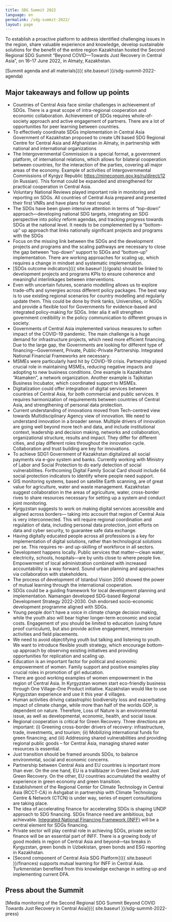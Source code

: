 ```yaml
---
title: SDG Summit 2022
language: en
permalink: /sdg-summit-2022/
layout: page
---
```


To establish a proactive platform to address identified challenging issues in the region, share valuable experience and knowledge, develop sustainable solutions for the benefit of the entire region Kazakhstan hosted the Second Regional SDG Summit “Beyond COVID—Towards Just Recovery in Central Asia”, on 16–17 June 2022, in Almaty, Kazakhstan.

[Summit agenda and all materials]({{ site.baseurl }}/sdg-summit-2022-agenda)


## Major takeaways and follow up points
- Countries of Central Asia face similar challenges in achievement of SDGs. There is a great scope of intra-regional cooperation and economic collaboration. Achievement of SDGs requires whole-of-society approach and active engagement of partners. There are a lot of opportunities for peer learning between countries. 
- To effectively coordinate SDGs implementation in Central Asia Government of Kazakhstan proposed to create UN based SDG Regional Centre for Central Asia and Afghanistan in Almaty, in partnership with national and international organizations
- The Intergovernmental Commission is a special format, a government platform, of international relations, which allows for bilateral cooperation between countries, for the interaction of the parties, covering all major areas of the economy. Example of activities of Intergovernmental Commissions of Kyrgyz Republic https://mineconom.gov.kg/ru/direct/12 (in Russian). This format could be expanded and strengthened for practical cooperation in Central Asia.
- Voluntary National Reviews played important role in monitoring and reporting on SDGs. All countries of Central Asia prepared and presented their first VNRs and have plans for next round.
- The SDGs have been given intensive attention in terms of “top-down” approach—developing national SDG targets, integrating an SDG perspective into policy reform agendas, and tracking progress towards SDGs at the national level. It needs to be complemented by a “bottom-up” up approach that links nationally significant projects and programs with the SDGs
- Focus on the missing link between the SDGs and the development projects and programs and the scaling pathways are necessary to close the gap between “top-down” support to SDGs and “bottom-up” implementation. There are working approaches for scaling up, which requires a change in mindset and systematic implementation.
- [SDGs outcome indicators]({{ site.baseurl }}/goals) should be linked to development projects and programs KPIs to ensure coherence and meaningful interlinkages between interventions.
- Even with uncertain futures, scenario modelling allows us to explore trade-offs and synergies across different policy packages. The best way is to use existing regional scenarios for country modelling and regularly update them. This could be done by think tanks, Universities, or NGOs and provide a flexible tool for Governments for evidence-based and integrated policy-making for SDGs. Inter alia it will strengthen government credibility in the policy communication to different groups in society.
- Governments of Central Asia implemented various measures to soften impact of the COVID-19 pandemic. The main challenge is a huge demand for infrastructure projects, which need more efficient financing. Due to the large gap, the Governments are looking for different type of financing—Government, Private, Public-Private Partnership. Integrated National Financial Frameworks are necessary. 
- MSMEs were particularly hard hit by COVID-19 crisis. Partnership played crucial role in maintaining MSMEs, reducing negative impacts and adopting to new business conditions. One example is Kazakhstan “Atamaken”, a network organization. Another example is Tajikistan Business Incubator, which coordinated support to MSMEs. 
- Digitalization could offer integration of digital services between countries of Central Asia, for both commercial and public services. It requires harmonization of requirements between countries of Central Asia, and strengthening of personal data protection. 
- Current understanding of innovations moved from Tech-centred view towards Multidisciplinary Agency view of innovation. We need to understand innovation in a broader sense. Multiple drivers of innovation are going well beyond more tech and data, and include institutional context, leadership and decision making, networks and collaboration, organizational structure, results and impact. They differ for different cities, and play different roles throughout the innovation cycle. Collaboration and trust building are key for innovations.
- To achieve SDG1 Government of Kazakhstan digitalized all social payments via e-gov system and banks. Currently working with Ministry of Labor and Social Protection to do early detection of social vulnerabilities. Forthcoming Digital Family Social Card should include 64 social protection indicators to identify where people need support. 
- GIS monitoring systems, based on satellite Earth scanning, are of great value for agriculture, water and waste management. Kazakhstan suggest collaboration in the areas of agriculture, water, cross-border rives to share resources necessary for setting up a system and conduct joint monitoring.
- Kyrgyzstan suggests to work on making digital services accessible and aligned across borders— taking into account that region of Central Asia is very interconnected. This will require regional coordination and regulation of data, including personal data protection, joint efforts on data and cyber security, to guarantee safe data exchange.
- Having digitally educated people across all professions is a key for implementation of digital solutions, rather than technological solutions per se. This requires re- and up-skilling of workforce in all sectors. 
- Development happens locally. Public services that matter—clean water, electricity, schools, hospitals—are by units close to where people live. Empowerment of local administration combined with increased accountability is a way forward. Sound urban planning and approaches via collaboration with stakeholders.
- The process of development of Istanbul Vision 2050 showed the power of mutual learning through the international cooperation. 
- SDGs could be a guiding framework for local development planning and implementation. Namangan developed SDG-based Regional Development Strategy 2022-2030. Osh endorsed socio-economic development programme aligned with SDGs. 
- Young people don’t have a voice in climate change decision making, while the youth also will bear higher longer-term economic and social costs. Engagement of you should be limited to education (using future proof curriculum), but also provide active engagement, immersion activities and field placements. 
- We need to avoid objectifying youth but talking and listening to youth. We want to introduce flexible youth strategy, which encourage bottom-up approach by observing existing initiatives and providing opportunities for replication and scaling up. 
- Education is an important factor for political and economic empowerment of women. Family support and positive examples play crucial roles in promotion of girl education. 
- There are good working examples of women empowerment in the region of Central Asia. In Kyrgyzstan women start eco-friendly business through One Village–One Product initiative. Kazakhstan would like to use Kyrgyzstan experience and use it this year 4 villages.
- Human activities driving catastrophic biodiversity loss and exacerbating impact of climate change, while more than half of the worlds GDP, is dependent on nature. Therefore, Loss of Nature is an environmental issue, as well as developmental, economic, health, and social issue. 
- Regional cooperation is critical for Green Recovery. Three directions are important: (i) Greening cross-border drivers of recovery: infrastructure, trade, investments, and tourism; (ii) Mobilizing international funds for green financing; and (iii) Addressing shared vulnerabilities and providing regional public goods – for Central Asia, managing shared water resources is essential.
- Just transition should be framed arounds SDGs, to balance environmntal, social and economic concerns.
- Partnership between Central Asia and EU countries is important more than ever. On the one hand, EU is a trailblazer in Green Deal and Just Green Recovery. On the other, EU countries accumulated the wealthy of experience in green economy and green transition. 
- Establishment of the Regional Center for Climate Technology in Central Asia (RCCT-CA) in Ashgabat in partnership with Climate Technology Centre & Network (CTCN) is under way, series of expert consultations are taking place.
- The idea of accelerating finance for accelerating SDGs is shaping UNDP approach to SDG financing. SDGs finance need are ambitious, but achievable. [Integrated National Financing Framework (INFF)](https://inff.org/) will be a central element for SDGs financing.
- Private sector will play central role in achieving SDGs, private sector finance will be an essential part of INFF. There is a growing body of good models in region of Central Asia and beyond—tax breaks in Kyrgyzstan, green bonds in Uzbekistan, green bonds and ESG reporting in Kazakhstan.
- [Second component of Central Asia SDG Platform]({{ site.baseurl }}/finances) supports mutual learning for INFF in Central Asia. Turkmenistan benefited from this knowledge exchange in setting up and implementing current DFA.

## Press about the Summit
[Media monitoring of the Second Regional SDG Summit Beyond COVID Towards Just Recovery in Central Asia]({{ site.baseurl }}/sdg-summit-2022-press)

